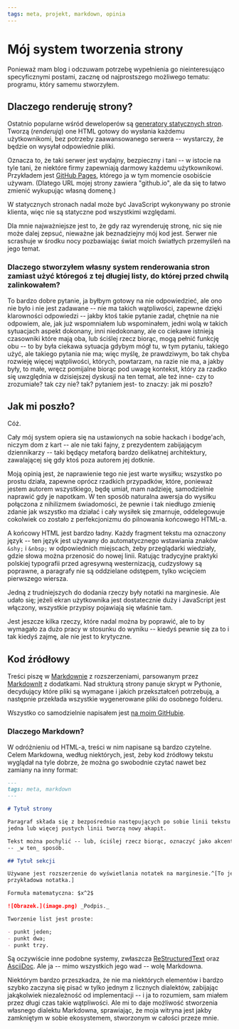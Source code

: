 ```yaml
---
tags: meta, projekt, markdown, opinia
---
```


# Mój system tworzenia strony

Ponieważ mam blog i odczuwam potrzebę wypełnienia go nieinteresująco specyficznymi postami, zacznę od najprostszego możliwego tematu: programu, który samemu stworzyłem.

## Dlaczego renderuję strony?

Ostatnio popularne wśród deweloperów są [generatory statycznych stron](https://www.staticgen.com). Tworzą (_renderują_) one HTML gotowy do wysłania każdemu użytkownikomi, bez potrzeby zaawansowanego serwera -- wystarczy, że będzie on wysyłał odpowiednie pliki.

Oznacza to, że taki serwer jest wydajny, bezpieczny i tani -- w istocie na tyle tani, że niektóre firmy zapewniają darmowy każdemu użytkownikowi. Przykładem jest [GitHub Pages](https://pages.github.com), którego ja w tym momencie osobiście używam.
(Dlatego URL mojej strony zawiera "github.io", ale da się to łatwo zmienić wykupując własną domenę.)

W statycznych stronach nadal może być JavaScript wykonywany po stronie klienta, więc nie są statyczne pod wszystkimi względami.

Dla mnie najważniejsze jest to, że gdy raz wyrenderuję stronę, nic się nie może dalej zepsuć, nieważne jak beznadziejny mój kod jest. Serwer nie scrashuje w środku nocy pozbawiając świat moich światłych przemyśleń na jego temat.

### Dlaczego stworzyłem własny system renderowania stron zamiast użyć któregoś z tej długiej listy, do której przed chwilą zalinkowałem?

To bardzo dobre pytanie, ja byłbym gotowy na nie odpowiedzieć, ale ono nie było i nie jest zadawane -- nie ma takich wątpliwości, zapewne dzięki klarowności odpowiedzi -- jakby ktoś takie pytanie zadał, chętnie na nie odpowiem, ale, jak już wspomniałem lub wspominałem, jedni wolą w takich sytuacjach aspekt dokonany, inni niedokonany, ale co ciekawe istnieją czasowniki które mają oba, lub ściślej rzecz biorąc, mogą pełnić funkcję obu -- to by była ciekawa sytuacja gdybym mógł tu, w tym pytaniu, takiego użyć, ale takiego pytania nie ma; więc myślę, że prawdziwym, bo tak chyba rozwieję więcej wątpliwości, których, powtarzam, na razie nie ma, a jakby były, to małe, wręcz pomijalne biorąc pod uwagę kontekst, który za rzadko się uwzględnia w dzisiejszej dyskusji na ten temat, ale też inne- czy to zrozumiałe? tak czy nie? tak? pytaniem jest- to znaczy: jak mi poszło?

## Jak mi poszło?

Cóż.

Cały mój system opiera się na ustawionych na sobie hackach i bodge'ach, niczym dom z kart -- ale nie taki fajny, z prezydentem zabijającym dziennikarzy -- taki będący metaforą bardzo delikatnej architektury, zawalającej się gdy ktoś poza autorem jej dotknie.

Moją opinią jest, że naprawienie tego nie jest warte wysiłku; wszystko po prostu działa, zapewne oprócz rzadkich przypadków, które, ponieważ jestem autorem wszystkiego, będę umiał, mam nadzieję, samodzielnie naprawić gdy je napotkam. W ten sposób naturalna awersja do wysiłku połączona z nihilizmem świadomości, że pewnie i tak niedługo zmienię zdanie jak wszystko ma działać i cały wysiłek się zmarnuje, oddelegowuje cokolwiek co zostało z perfekcjonizmu do pilnowania końcowego HTML-a.

A końcowy HTML jest bardzo ładny. Każdy fragment tekstu ma oznaczony język -- ten język jest używany do automatycznego wstawiania znaków `&shy;` i `&nbsp;` w odpowiednich miejscach, żeby przeglądarki wiedziały, gdzie słowa można przenosić do nowej linii. Ratując tradycyjne praktyki polskiej typografii przed agresywną westernizacją, cudzysłowy są poprawne, a paragrafy nie są oddzielane odstępem, tylko wcięciem pierwszego wiersza.

Jedną z trudniejszych do dodania rzeczy były notatki na marginesie. Ale udało się; jeżeli ekran użytkownika jest dostatecznie duży i JavaScript jest włączony, wszystkie przypisy pojawiają się właśnie tam.

Jest jeszcze kilka rzeczy, które nadal można by poprawić, ale to by wymagało za dużo pracy w stosunku do wyniku -- kiedyś pewnie się za to i tak kiedyś zajmę, ale nie jest to krytyczne.

## Kod źródłowy

Treści piszę w [Markdownie](https://en.wikipedia.org/wiki/Markdown) z rozszerzeniami, parsowanym przez [MarkdownIt](https://github.com/markdown-it/markdown-it) z dodatkami. Nad strukturą strony panuje skrypt w Pythonie, decydujący które pliki są wymagane i jakich przekształceń potrzebują, a następnie przekłada wszystkie wygenerowane pliki do osobnego folderu.

Wszystko co samodzielnie napisałem jest [na moim GitHubie](https://github.com/Aleshkev/aleshkev.github.io).

### Dlaczego Markdown?

W odróżnieniu od HTML-a, treści w nim napisane są bardzo czytelne. Celem Markdowna, według niektórych, jest, żeby kod źródłowy tekstu wyglądał na tyle dobrze, że można go swobodnie czytać nawet bez zamiany na inny format:

```markdown
---
tags: meta, markdown
---

# Tytuł strony

Paragraf składa się z bezpośrednio następujących po sobie linii tekstu --
jedna lub więcej pustych linii tworzą nowy akapit.

Tekst można pochylić -- lub, ściślej rzecz biorąc, oznaczyć jako akcentowany
-- _w ten_ sposób.

## Tytuł sekcji

Używane jest rozszerzenie do wyświetlania notatek na marginesie.^[To jest
przykładowa notatka.]

Formuła matematyczna: $x^2$

![Obrazek.](image.png) _Podpis._

Tworzenie list jest proste:

- punkt jeden;
- punkt dwa;
- punkt trzy.
```

Są oczywiście inne podobne systemy, zwłaszcza [ReStructuredText](http://www.sphinx-doc.org/en/master/usage/restructuredtext/basics.html) oraz [AsciiDoc](https://asciidoctor.org/docs/what-is-asciidoc/). Ale ja -- mimo wszystkich jego wad -- wolę Markdowna.

Niektórym bardzo przeszkadza, że nie ma niektórych elementów i bardzo szybko zaczyna się pisać w tylko jednym z licznych dialektów, zabijając jakąkolwiek niezależność od implementacji -- i ja to rozumiem, sam miałem przez długi czas takie wątpliwości. Ale mi to daje możliwość stworzenia własnego dialektu Markdowna, sprawiając, że moja witryna jest jakby zamkniętym w sobie ekosystemem, stworzonym w całości przeze mnie.
